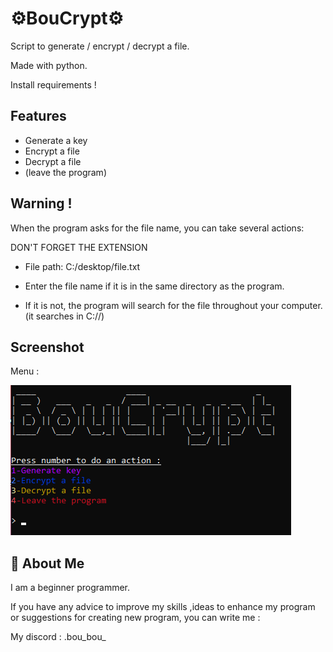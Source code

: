 # ⚙BouCrypt⚙

Script to generate / encrypt / decrypt a file.

Made with python.

Install requirements !





## Features

- Generate a key
- Encrypt a file
- Decrypt a file
- (leave the program)


##  Warning !
 
When the program asks for the file name, you can take several actions:

DON'T FORGET THE EXTENSION

- File path: C:/desktop/file.txt

- Enter the file name if it is in the same directory as the program.

- If it is not, the program will search for the file throughout your computer. (it searches in C://)

## Screenshot
Menu :

![boucrypt_pict](boucrypt_pict.png)



## 🚀 About Me
I am a beginner programmer.

If you have any advice to improve my skills ,ideas to enhance my program or suggestions for creating new program, you can write me :

My discord : .bou_bou_



